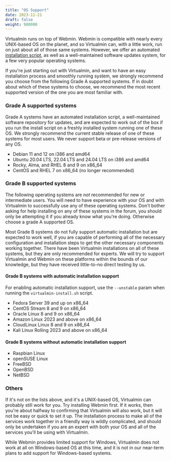 ```yaml
---
title: "OS Support"
date: 2023-11-21
draft: false
weight: 900000
---
```


Virtualmin runs on top of Webmin. Webmin is compatible with nearly every UNIX-based OS on the planet, and so Virtualmin can, with a little work, run on just about all of those same systems. However, we offer an automated [installation script](https://software.virtualmin.com/gpl/scripts/virtualmin-install.sh), as well as a well-maintained software updates system, for a few very popular operating systems.

If you're just starting out with Virtualmin, and want to have an easy installation process and smoothly running system, we strongly recommend you choose from the following Grade A supported systems. If in doubt about which of these systems to choose, we recommend the most recent supported version of the one you are most familiar with.

### Grade A supported systems

Grade A systems have an automated installation script, a well-maintained software repository for updates, and are expected to work out of the box if you run the install script on a freshly installed system running one of these OS. We strongly recommend the current stable release of one of these systems for most users. We never support beta or pre-release versions of any OS.

- Debian 11 and 12 on i386 and amd64
- Ubuntu 20.04 LTS, 22.04 LTS and 24.04 LTS on i386 and amd64
- Rocky, Alma, and RHEL 8 and 9 on x86_64
- CentOS and RHEL 7 on x86_64 (no longer recommended)

### Grade B supported systems

The following operating systems are _not_ recommended for new or intermediate users. You will need to have experience with your OS and with Virtualmin to successfully use any of these operating systems. Don't bother asking for help installing on any of these systems in the forum, you should only be attempting it if you already know what you're doing. Otherwise choose a grade A supported OS.

Most Grade B systems do not fully support automatic installation but are expected to work well, if you are capable of performing all of the necessary configuration and installation steps to get the other necessary components working together. There have been Virtualmin installations on all of these systems, but they are only recommended for experts. We will try to support Virtualmin and Webmin on these platforms within the bounds of our knowledge, but they have received little-to-no direct testing by us.

#### Grade B systems with automatic installation support

For enabling automatic installation support, use the `--unstable` param when running the `virtualmin-install.sh` script.

- Fedora Server 39 and up on x86_64
- CentOS Stream 8 and 9 on x86_64
- Oracle Linux 8 and 9 on x86_64
- Amazon Linux 2023 and above on x86_64
- CloudLinux Linux 8 and 9 on x86_64
- Kali Linux Rolling 2023 and above on x86_64

#### Grade B systems without automatic installation support
- Raspbian Linux
- openSUSE Linux
- FreeBSD
- OpenBSD
- NetBSD

### Others

If it's not on the lists above, and it's a UNIX-based OS, Virtualmin can probably still work for you. Try installing Webmin first. If it works, then you're about halfway to confirming that Virtualmin will also work, but it will not be easy or quick to set it up. The installation process to make all of the services work together in a friendly way is wildly complicated, and should only be undertaken if you are an expert with both your OS and all of the services you'll be using with Virtualmin.

While Webmin provides limited support for Windows, Virtualmin does not work at all on Windows-based OS at this time, and it is not in our near-term plans to add support for Windows-based systems.